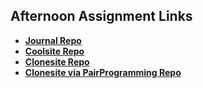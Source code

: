 ## Afternoon Assignment Links

* **[Journal Repo](https://github.com/koreangeekman/fs-journal>)**
* **[Coolsite Repo](https://github.com/koreangeekman/lab-coolsite)**
* **[Clonesite Repo](https://github.com/koreangeekman/lab-clonesite)**
* **[Clonesite via PairProgramming Repo](https://github.com/koreangeekman/pair-clonesite)**
